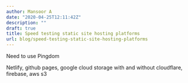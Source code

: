 ```yaml
---
author: Mansoor A
date: "2020-04-25T12:11:42Z"
description: ""
draft: true
title: Speed testing static site hosting platforms
url: blog/speed-testing-static-site-hosting-platforms
---
```



Need to use Pingdom

Netlify, github pages, google cloud storage with and without cloudflare, firebase, aws s3

